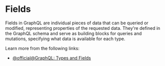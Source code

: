 # Fields

Fields in GraphQL are individual pieces of data that can be queried or modified, representing properties of the requested data. They're defined in the GraphQL schema and serve as building blocks for queries and mutations, specifying what data is available for each type.

Learn more from the following links:

- [@official@GraphQL: Types and Fields](https://graphql.org/learn/queries/#fields)
